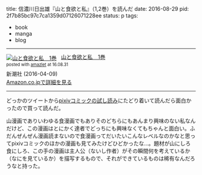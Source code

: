 title: 信濃川日出雄『山と食欲と私』（1,2巻）を読んだ
date: 2016-08-29
pid: 2f7b85bc97c7ca1359d07126071228ee
status: p
tags:
- book
- manga
- blog
---

<div class="amazlet-box" style="margin-bottom:0px;"><div class="amazlet-image" style="float:left;margin:0px 12px 1px 0px;"><a href="http://www.amazon.co.jp/exec/obidos/ASIN/B01DP2X6UU/dotimpact-22/ref=nosim/" name="amazletlink" target="_blank"><img src="http://ecx.images-amazon.com/images/I/61tZUTgs9cL._SL160_.jpg" alt="山と食欲と私　1巻" style="border: none;" /></a></div><div class="amazlet-info" style="line-height:120%; margin-bottom: 10px"><div class="amazlet-name" style="margin-bottom:10px;line-height:120%"><a href="http://www.amazon.co.jp/exec/obidos/ASIN/B01DP2X6UU/dotimpact-22/ref=nosim/" name="amazletlink" target="_blank">山と食欲と私　1巻</a><div class="amazlet-powered-date" style="font-size:80%;margin-top:5px;line-height:120%">posted with <a href="http://www.amazlet.com/" title="amazlet" target="_blank">amazlet</a> at 16.08.31</div></div><div class="amazlet-detail">新潮社 (2016-04-09)<br /></div><div class="amazlet-sub-info" style="float: left;"><div class="amazlet-link" style="margin-top: 5px"><a href="http://www.amazon.co.jp/exec/obidos/ASIN/B01DP2X6UU/dotimpact-22/ref=nosim/" name="amazletlink" target="_blank">Amazon.co.jpで詳細を見る</a></div></div></div><div class="amazlet-footer" style="clear: left"></div></div>

---- 

どっかのツイートから[pixivコミックの試し読み][1]にたどり着いて読んだら面白かったので買って読んだ。

山漫画でありいわゆる食漫画でもありそのどちらにもあんまり興味のない私なんだけど、この漫画はとにかく達者でどっちにも興味なくてもちゃんと面白い。ふだんぜんぜん漫画読まないので食漫画ってだいたいこんなレベルなのかなと思ってpixivコミックのほかの漫画も見てみたけどひどかったな…。題材が山にしろ食にしろ、この手の漫画は主人公（ないし作者）がその瞬間何を考えているか（なにを見ているか）を描写するもので、それができているものは稀有なんだろうなと持った。

[1]:	https://comic.pixiv.net/works/1838
